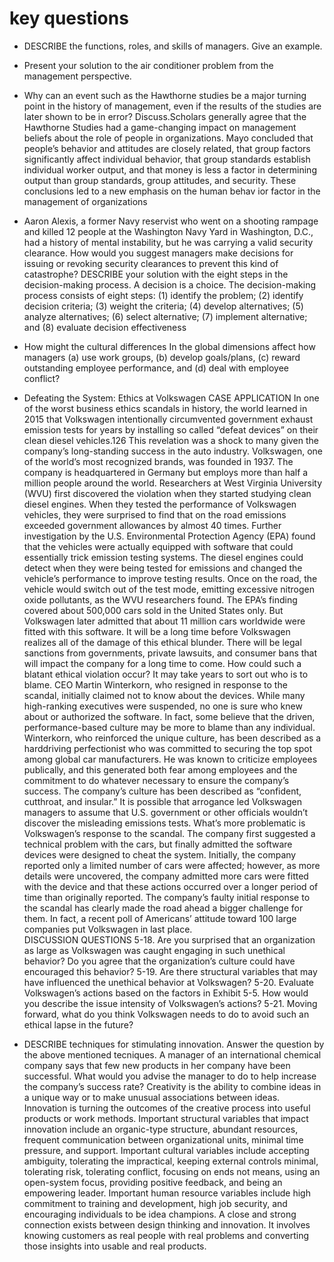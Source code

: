 # key questions

* DESCRIBE the functions, roles, and skills of managers. Give an example. 

* Present your solution to the air conditioner problem from the management perspective.

* Why can an event such as the Hawthorne studies be a major turning point in the history of management, even if the results of the studies are later shown to be in error? Discuss.Scholars generally agree that the Hawthorne Studies had a game-changing impact on management beliefs about the role of people in organizations. Mayo concluded that people’s behavior and attitudes are closely related, that group factors significantly affect individual behavior, that group standards establish individual worker output, and that money is less a factor in determining output than group standards, group attitudes, and security. These conclusions led to a new emphasis on the human behav ior factor in the management of organizations

* Aaron Alexis, a former Navy reservist who went on a shooting rampage and killed 12 people at the Washington Navy Yard in Washington, D.C., had a history of mental instability, but he was carrying a valid security clearance. How would you suggest managers make decisions for issuing or revoking security clearances to prevent this kind of catastrophe? DESCRIBE your solution with the eight steps in the decision-making process.
A decision is a choice. The decision-making process consists of eight steps: (1) identify the problem; (2) identify decision criteria; (3) weight the criteria; (4) develop alternatives; (5) analyze alternatives; (6) select alternative; (7) implement alternative; and (8) evaluate decision effectiveness  

* How might the cultural differences In the global dimensions affect how managers (a) use work groups, (b) develop goals/plans, (c) reward outstanding employee performance, and (d) deal with employee conflict?

* Defeating the System: Ethics at Volkswagen CASE APPLICATION 
In one of the worst business ethics scandals in history, the world learned in 2015 that Volkswagen intentionally circumvented government exhaust emission tests for years by installing so called “defeat devices” on their clean diesel vehicles.126 This revelation was a shock to many given the company’s long-standing success in the auto industry. Volkswagen, one of the world’s most recognized brands, was founded in 1937. The company is headquartered in Germany but employs more than half a million people around the world. Researchers at West Virginia University (WVU) first discovered the violation when they started studying clean diesel engines. When they tested the performance of Volkswagen vehicles, they were surprised to find that on the road emissions exceeded government allowances by almost 40 times. Further investigation by the U.S. Environmental Protection Agency (EPA) found that the vehicles were actually equipped with software that could essentially trick emission testing systems. The diesel engines could detect when they were being tested for emissions and changed the vehicle’s performance to improve testing results. Once on the road, the vehicle would switch out of the test mode, emitting excessive nitrogen oxide pollutants, as the WVU researchers found. The EPA’s finding covered about 500,000 cars sold in the United States only. But Volkswagen later admitted that about 11 million cars worldwide were fitted with this software. It will be a long time before Volkswagen realizes all of the damage of this ethical blunder. There will be legal sanctions from governments, private lawsuits, and consumer bans that will impact the company for a long time to come. How could such a blatant ethical violation occur? It may take years to sort out who is to blame. CEO Martin Winterkorn, who resigned in response to the scandal, initially claimed not to know about the devices. While many high-ranking executives were suspended, no one is sure who knew about or authorized the software. In fact, some believe that the driven, performance-based culture may be more to blame than any individual. Winterkorn, who reinforced the unique culture, has been described as a harddriving perfectionist who was committed to securing the top spot among global car manufacturers. He was known to criticize employees publically, and this generated both fear among employees and the commitment to do whatever necessary to ensure the company’s success. The company’s culture has been described as “confident, cutthroat, and insular.” It is possible that arrogance led Volkswagen managers to assume that U.S. government or other officials wouldn’t discover the misleading emissions tests. What’s more problematic is Volkswagen’s response to the scandal. The company first suggested a technical problem with the cars, but finally admitted the software devices were designed to cheat the system. Initially, the company reported only a limited number of cars were affected; however, as more details were uncovered, the company admitted more cars were fitted with the device and that these actions occurred over a longer period of time than originally reported. The company’s faulty initial response to the scandal has clearly made the road ahead a bigger challenge for them. In fact, a recent poll of Americans’ attitude toward 100 large companies put Volkswagen in last place.  
DISCUSSION QUESTIONS 
5-18. Are you surprised that an organization as large as Volkswagen was caught engaging in such unethical behavior? Do you agree that the organization’s culture could have encouraged this behavior? 
5-19. Are there structural variables that may have influenced the unethical behavior at Volkswagen? 
5-20. Evaluate Volkswagen’s actions based on the factors in Exhibit 5-5. How would you describe the issue intensity of Volkswagen’s actions? 
5-21. Moving forward, what do you think Volkswagen needs to do to avoid such an ethical lapse in the future?
* DESCRIBE techniques for stimulating innovation. Answer the question by the above mentioned tecniques. A manager of an international chemical company says that few new products in her company have been successful. What would you advise the manager to do to help increase the company’s success rate? 
Creativity is the ability to combine ideas in a unique way or to make unusual associations between ideas. Innovation is turning the outcomes of the creative process into useful products or work methods. Important structural variables that impact innovation include an organic-type structure, abundant resources, frequent communication between organizational units, minimal time pressure, and support. Important cultural variables include accepting ambiguity, tolerating the impractical, keeping external controls minimal, tolerating risk, tolerating conflict, focusing on ends not means, using an open-system focus, providing positive feedback, and being an empowering leader. Important human resource variables include high commitment to training and development, high job security, and encouraging individuals to be idea champions. A close and strong connection exists between design thinking and innovation. It involves knowing customers as real people with real problems and converting those insights into usable and real products.
